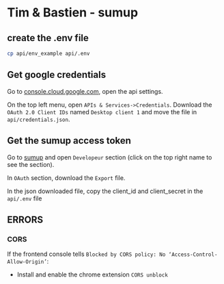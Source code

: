 # Tim & Bastien - sumup

## create the .env file

```bash
cp api/env_example api/.env
```

## Get google credentials

Go to [console.cloud.google.com](console.cloud.google.com), open the api settings.

On the top left menu, open `APIs & Services->Credentials`. Download the `OAuth 2.0 Client IDs` named `Desktop client 1` and move the file in `api/credentials.json`.

## Get the sumup access token

Go to [sumup](https://me.sumup.com/dashboard) and open `Developeur` section (click on the top right name to see the section).

In `OAuth` section, download the `Export` file.

In the json downloaded file, copy the client_id and client_secret in the `api/.env` file

## ERRORS

### CORS
If the frontend console tells `Blocked by CORS policy: No ‘Access-Control-Allow-Origin’`:
- Install and enable the chrome extension `CORS unblock`